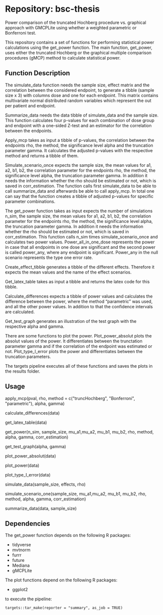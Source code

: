 # Repository: bsc-thesis

Power comparison of the truncated Hochberg procedure vs. graphical approach with GMCPLite using whether a weighted parametric or Bonferroni test.

This repository contains a set of functions for performing statistical power calculations using the get_power function. The main function, get_power, uses either the truncated Hochberg or the graphical multiple comparison procedures (gMCP) method to calculate statistical power.

## Function Description
The simulate_data function needs the sample size, effect matrix and the correlation between the considered endpoint, to generate a tibble (sample size x 3) with columns dose and one for each endpoint. This matrix contains multivariate normal distributed random variables which represent the out per patient and endpoint.

Summarize_data needs the data tibble of simulate_data and the sample size. This function calculates four p-values for each combination of dose group and endpoint with a one-sided Z-test and an estimator for the correlation between the endpoints.

Apply_mcp takes as input a tibble of p-values, the correlation between the endpoints rho, the method, the significance level alpha and the truncation parameter gamma. It calculates the adjusted p-values with the respective method and returns a tibble of them.

Simulate_scenario_once expects the sample size, the mean values for a1, a2, b1, b2, the correlation parameter for the endpoints rho, the method, the significance level alpha, the truncation parameter gamma. In addition it needs the information whether the rho should be estimated or not, which is saved in corr_estimation. The function calls first simulate_data to be able to call summarize_data and afterwards be able to call apply_mcp. In total one can say that the function creates a tibble of adjusted p-values for specific parameter combinations.

The get_power function takes as input expects the number of simulations n_sim, the sample size, the mean values for a1, a2, b1, b2, the correlation parameter for the endpoints rho, the method, the significance level alpha, the truncation parameter gamma. In addition it needs the information whether the rho should be estimated or not, which is saved in corr_estimation. This function calls n_sim times simulate_scenario_once and calculates two power values. Power_all_in_one_dose represents the power in case that all endpoints in one dose are significant and the second power is called power_any, where any endpoint is significant. Power_any in the null scenario represents the type one error rate.

Create_effect_tibble generates a tibble of the different effects. Therefore it expects the mean values and the name of the effect scenarios.

Get_latex_table takes as input a tibble and returns the latex code for this tibble.

Calculate_differences expects a tibble of power values and calculates the difference between the power, where the method “parametric” was used, and all the other power values. In addition to that the confidence intervals are calculated.

Get_test_graph generates an illustration of the test graph with the respective alpha and gamma.

There are some functions to plot the power. Plot_power_absolut plots the absolut values of the power. It differentiates between the trunctation parameter gamma and if the correlation of the endpoint was estimated or not. Plot_type_I_error plots the power and differentiates between the truncation parameters.

The targets pipeline executes all of these functions and saves the plots in the results folder.

## Usage
apply_mcp(pval, rho, method = c("truncHochberg", "Bonferroni", "parametric"), alpha, gamma)

calculate_differences(data)

get_latex_table(data)

get_power(n_sim, sample_size, mu_a1,mu_a2, mu_b1, mu_b2, rho, method, alpha, gamma, corr_estimation)

get_test_graph(alpha, gamma)

plot_power_absolut(data)

plot_power(data)

plot_type_I_error(data)

simulate_data(sample_size, effects, rho)

simulate_scenario_one(sample_size, mu_a1,mu_a2, mu_b1, mu_b2, rho, method, alpha, gamma, corr_estimation)

summarize_data(data, sample_size)

## Dependencies
The get_power function depends on the following R packages:

- tidyverse
- mvtnorm
- furrr
- future
- Mediana
- gMCPLite

The plot functions depend on the following R packages:
- ggplot2


to execute the pipeline:
```
targets::tar_make(reporter = "summary", as_job = TRUE)
```
